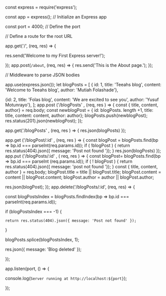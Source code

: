 const express = require('express');

const app = express();  // Initialize an Express app

const port = 4000;      // Define the port



// Define a route for the root URL

app.get('/', (req, res) => {

  res.send('Welcome to my First Express server!');

});
app.post(`/about`, (req, res) => {
  res.send('This is the About page.');
});

// Middleware to parse JSON bodies

app.use(express.json());
let blogPosts = [ 
{ id: 1, title: 'Teeahs blog',
   content: 'Welcome to Teeahs blog',
    author: 'Mutiah Folashade'},

{id: 2, title: 'Folas blog', 
  content: 'We are excited to see you',
   author: 'Yusuf Motunrayo'},
];
app.post ('/blogPosts' , (req, res ) => { 
const { title, content, author} = req.body;
const newblogPost = { id: blogPosts. length +1, title: title, content: content, author: author};
blogPosts.push(newblogPost);
res.status(201).json(newblogPost);
});

app.get('/blogPosts' , (req, res ) => {
res.json(blogPosts)
});

app.get ('/blogPost/:id' , (req, res ) => {
const blogPost = blogPosts.find(bp => bp.id === parseInt(req.params.id));
if ( !blogPost ) {
return res.status(404).json({ message: 'Post not found '});
}
res.json(blogPosts)
});
app.put ('/blogPosts/:id' , ( req, res ) => {
const blogPost= blogPosts.find(bp => bp.id === parseInt (req.params.id));
if ( ! blogPost ) {
return res.status(404).json({ message: 'post not found '});
}
const { title, content, author } = req.body;
blogPost.title = title || blogPost.title;
blogPost.content = content || blogPost.content;
blogPost.author = author || blogPost.author;

res.json(blogPost);
});
app.delete('/blogPosts/:id', (req, res) => {

  const blogPostsIndex = blogPosts.findIndex(bp => bp.id === parseInt(req.params.id));

  if (blogPostsIndex === -1) {

    return res.status(404).json({ message: 'Post not found' });

  }

  blogPosts.splice(blogPostsIndex, 1);

  res.json({ message: 'Blog deleted' });

});

app.listen(port, () => {

  console.log(`Server running at http://localhost:${port}`);

});
